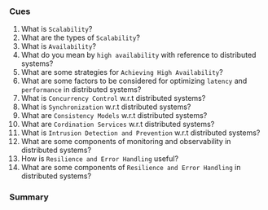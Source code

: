 ### Cues

1. What is `Scalability`? 
2. What are the types of `Scalability`?
3. What is `Availability`?
4. What do you mean by `high availability` with reference to distributed systems?
5. What are some strategies for `Achieving High Availability`?
6. What are some factors to be considered for optimizing `latency` and `performance` in distributed systems?
7. What is `Concurrency Control` w.r.t distributed systems?
8. What is `Synchronization` w.r.t distributed systems?
9. What are `Consistency Models` w.r.t distributed systems?
10. What are `Cordination Services` w.r.t distributed systems?
11. What is `Intrusion Detection and Prevention` w.r.t distributed systems?
12. What are some components of monitoring and observability in distributed systems?
13. How is `Resilience and Error Handling` useful?
14.  What are some components of `Resilience and Error Handling` in distributed systems?

### Summary